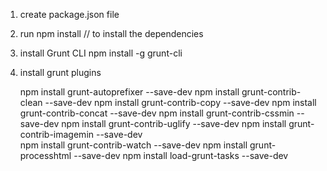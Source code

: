 1. create package.json file
2. run 
    npm install // to install the dependencies
3. install Grunt CLI 
    npm install -g grunt-cli
    
4. install grunt plugins

    npm install grunt-autoprefixer --save-dev
    npm install grunt-contrib-clean --save-dev
    npm install grunt-contrib-copy --save-dev
    npm install grunt-contrib-concat --save-dev
    npm install grunt-contrib-cssmin --save-dev
    npm install grunt-contrib-uglify --save-dev
    npm install grunt-contrib-imagemin --save-dev    
    npm install grunt-contrib-watch --save-dev
    npm install grunt-processhtml --save-dev
    npm install load-grunt-tasks --save-dev    
    